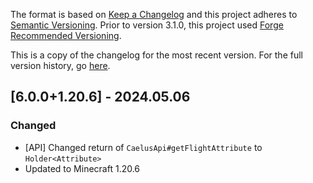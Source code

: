 The format is based on [Keep a Changelog](http://keepachangelog.com/en/1.0.0/) and this project adheres to [Semantic Versioning](http://semver.org/spec/v2.0.0.html).
Prior to version 3.1.0, this project used [Forge Recommended Versioning](https://mcforge.readthedocs.io/en/latest/conventions/versioning/).

This is a copy of the changelog for the most recent version. For the full version history, go [here](https://github.com/TheIllusiveC4/Caelus/blob/1.20.4/docs/CHANGELOG.md).

## [6.0.0+1.20.6] - 2024.05.06
### Changed
- [API] Changed return of `CaelusApi#getFlightAttribute` to `Holder<Attribute>`
- Updated to Minecraft 1.20.6
